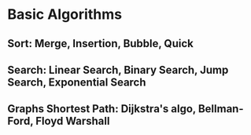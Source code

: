# Basic Algorithms 
## Sort: Merge, Insertion, Bubble, Quick

## Search: Linear Search, Binary Search, Jump Search, Exponential Search

## Graphs Shortest Path: Dijkstra's algo, Bellman-Ford, Floyd Warshall
